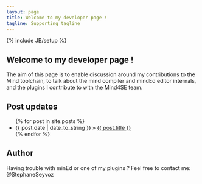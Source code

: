 ```yaml
---
layout: page
title: Welcome to my developer page !
tagline: Supporting tagline
---
```

{% include JB/setup %}

## Welcome to my developer page !

The aim of this page is to enable discussion around my contributions to the Mind toolchain, to talk about the mind compiler and mindEd editor internals, and the plugins I contribute to with the Mind4SE team.

## Post updates

<ul class="posts">
  {% for post in site.posts %}
    <li><span>{{ post.date | date_to_string }}</span> &raquo; <a href="{{ BASE_PATH }}{{ post.url }}">{{ post.title }}</a></li>
  {% endfor %}
</ul>

## Author

Having trouble with minEd or one of my plugins ? Feel free to contact me: @StephaneSeyvoz
